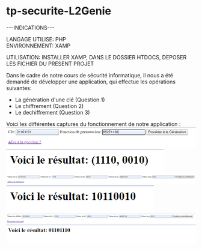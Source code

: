 # tp-securite-L2Genie

---INDICATIONS---  <br>

LANGAGE UTILISE: PHP  <br> 
ENVIRONNEMENT: XAMP  <br>

UTILISATION: INSTALLER XAMP, DANS LE DOSSIER HTDOCS, DEPOSER LES FICHIER DU PRESENT PROJET  <br>


Dans le cadre de notre cours de sécurité informatique, il nous a été demandé de développer une application, qui effectue les opérations suivantes:  <br>
- La génération d'une clé (Question 1)  <br>
- Le chiffrement (Question 2)  <br>
- Le dechiffrement (Question 3)  <br>

Voici les différentes captures du fonctionnement de notre application : <br>
![Alt text](https://github.com/leonardsadiki/tp-securite-L2Genie/blob/main/capture_question1.PNG)
![Alt text](https://github.com/leonardsadiki/tp-securite-L2Genie/blob/main/capture_reponse1.PNG)
![alt text](https://github.com/leonardsadiki/tp-securite-L2Genie/blob/main/capture_question2.PNG)
![alt text](https://github.com/leonardsadiki/tp-securite-L2Genie/blob/main/capture_reponse2.PNG)
![alt text](https://github.com/leonardsadiki/tp-securite-L2Genie/blob/main/capture_question3.PNG)
![alt text](https://github.com/leonardsadiki/tp-securite-L2Genie/blob/main/capture_reponse3.PNG)
